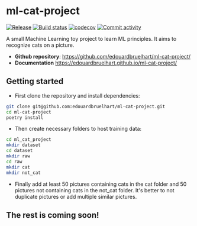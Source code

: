 # ml-cat-project

[![Release](https://img.shields.io/github/v/release/edouardbruelhart/ml-cat-project)](https://img.shields.io/github/v/release/edouardbruelhart/ml-cat-project)
[![Build status](https://img.shields.io/github/actions/workflow/status/edouardbruelhart/ml-cat-project/main.yml?branch=main)](https://github.com/edouardbruelhart/ml-cat-project/actions/workflows/main.yml?query=branch%3Amain)
[![codecov](https://codecov.io/gh/edouardbruelhart/ml-cat-project/branch/main/graph/badge.svg)](https://codecov.io/gh/edouardbruelhart/ml-cat-project)
[![Commit activity](https://img.shields.io/github/commit-activity/m/edouardbruelhart/ml-cat-project)](https://img.shields.io/github/commit-activity/m/edouardbruelhart/ml-cat-project)

A small Machine Learning toy project to learn ML principles. It aims to recognize cats on a picture.

- **Github repository**: <https://github.com/edouardbruelhart/ml-cat-project/>
- **Documentation** <https://edouardbruelhart.github.io/ml-cat-project/>

## Getting started

- First clone the repository and install dependencies:

```bash
git clone git@github.com:edouardbruelhart/ml-cat-project.git
cd ml-cat-project
poetry install
```

- Then create necessary folders to host training data:

```bash
cd ml_cat_project
mkdir dataset
cd dataset
mkdir raw
cd raw
mkdir cat
mkdir not_cat
```

- Finally add at least 50 pictures containing cats in the cat folder and 50 pictures not containing cats in the not_cat folder. It's better to not duplicate pictures or add multiple similar pictures.

## The rest is coming soon!
